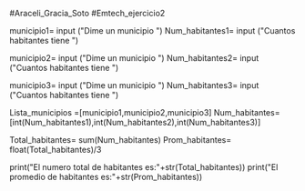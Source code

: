 #Araceli_Gracia_Soto
#Emtech_ejercicio2



municipio1= input ("Dime un municipio ")
Num_habitantes1= input ("Cuantos habitantes tiene ")

municipio2= input ("Dime un municipio ")
Num_habitantes2= input ("Cuantos habitantes tiene ")

municipio3= input ("Dime un municipio ")
Num_habitantes3= input ("Cuantos habitantes tiene ")

Lista_municipios =[municipio1,municipio2,municipio3]
Num_habitantes=[int(Num_habitantes1),int(Num_habitantes2),int(Num_habitantes3)]

Total_habitantes= sum(Num_habitantes)
Prom_habitantes= float(Total_habitantes)/3

print("El numero total de habitantes es:"+str(Total_habitantes))
print("El promedio de habitantes es:"+str(Prom_habitantes))






